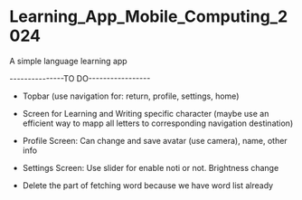 # Learning_App_Mobile_Computing_2024
 A simple language learning app

---------------TO DO-----------------

- Topbar (use navigation for: return, profile, settings, home)
- Screen for Learning and Writing specific character (maybe use an efficient way to mapp all letters to corresponding navigation destination)
- Profile Screen: Can change and save avatar (use camera), name, other info
- Settings Screen: Use slider for enable noti or not. Brightness change

- Delete the part of fetching word because we have word list already